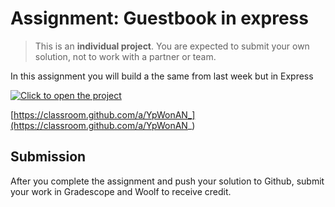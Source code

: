 # Assignment: Guestbook in express
> This is an **individual project**. You are expected to submit your own solution,
> not to work with a partner or team.

In this assignment you will build a the same from last week but in Express

[![Click to open the project](https://img.shields.io/static/v1?label=Open%20Project&message=Express-Guestbook&color=blue)](https://classroom.github.com/a/YpWonAN_)

[https://classroom.github.com/a/YpWonAN_](https://classroom.github.com/a/YpWonAN_)

## Submission

After you complete the assignment and push your solution to Github, submit your work in Gradescope and Woolf to receive credit.
